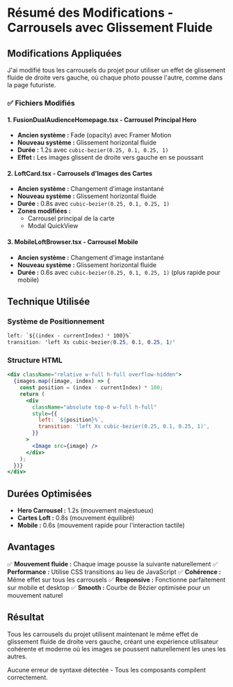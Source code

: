 # Résumé des Modifications - Carrousels avec Glissement Fluide

## Modifications Appliquées

J'ai modifié tous les carrousels du projet pour utiliser un effet de glissement fluide de droite vers gauche, où chaque photo pousse l'autre, comme dans la page futuriste.

### ✅ Fichiers Modifiés

#### 1. **FusionDualAudienceHomepage.tsx** - Carrousel Principal Hero
- **Ancien système :** Fade (opacity) avec Framer Motion
- **Nouveau système :** Glissement horizontal fluide
- **Durée :** 1.2s avec `cubic-bezier(0.25, 0.1, 0.25, 1)`
- **Effet :** Les images glissent de droite vers gauche en se poussant

#### 2. **LoftCard.tsx** - Carrousels d'Images des Cartes
- **Ancien système :** Changement d'image instantané
- **Nouveau système :** Glissement horizontal fluide
- **Durée :** 0.8s avec `cubic-bezier(0.25, 0.1, 0.25, 1)`
- **Zones modifiées :**
  - Carrousel principal de la carte
  - Modal QuickView

#### 3. **MobileLoftBrowser.tsx** - Carrousel Mobile
- **Ancien système :** Changement d'image instantané
- **Nouveau système :** Glissement horizontal fluide
- **Durée :** 0.6s avec `cubic-bezier(0.25, 0.1, 0.25, 1)` (plus rapide pour mobile)

## Technique Utilisée

### Système de Positionnement
```css
left: `${(index - currentIndex) * 100}%`
transition: 'left Xs cubic-bezier(0.25, 0.1, 0.25, 1)'
```

### Structure HTML
```jsx
<div className="relative w-full h-full overflow-hidden">
  {images.map((image, index) => {
    const position = (index - currentIndex) * 100;
    return (
      <div
        className="absolute top-0 w-full h-full"
        style={{
          left: `${position}%`,
          transition: 'left Xs cubic-bezier(0.25, 0.1, 0.25, 1)',
        }}
      >
        <Image src={image} />
      </div>
    );
  })}
</div>
```

## Durées Optimisées

- **Hero Carrousel :** 1.2s (mouvement majestueux)
- **Cartes Loft :** 0.8s (mouvement équilibré)
- **Mobile :** 0.6s (mouvement rapide pour l'interaction tactile)

## Avantages

✅ **Mouvement fluide :** Chaque image pousse la suivante naturellement
✅ **Performance :** Utilise CSS transitions au lieu de JavaScript
✅ **Cohérence :** Même effet sur tous les carrousels
✅ **Responsive :** Fonctionne parfaitement sur mobile et desktop
✅ **Smooth :** Courbe de Bézier optimisée pour un mouvement naturel

## Résultat

Tous les carrousels du projet utilisent maintenant le même effet de glissement fluide de droite vers gauche, créant une expérience utilisateur cohérente et moderne où les images se poussent naturellement les unes les autres.

Aucune erreur de syntaxe détectée - Tous les composants compilent correctement.